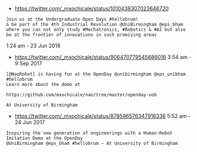 
* https://twitter.com/_mxochicale/status/1010438307023646720

```
Join us at the Undergraduate Open Days #hellobrum! 
& be part of the 4th Industrial Revolution @UniBirmingham @eps_bham 
where you can not only study #Mechatronics, #Robotics & #AI but also 
be at the frontier of innovations in such promising areas

```
1:24 am - 23 Jun 2018




* https://twitter.com/_mxochicale/status/906470779545686016
3:54 am - 9 Sep 2017 
```
[@NaoRobot] is having fun at the OpenDay @unibirmingham @eps_unibham #hellobrum 
Learn more about the demo at 

https://github.com/mxochicale/nao/tree/master/openday-uob

At University of Birmingham
```



* https://twitter.com/_mxochicale/status/878596576347918336
5:52 am - 24 Jun 2017

```
Inspiring the new generation of engineerings with a Human-Robot Imitation Demo at the OpenDay 
@UniBirmingham @eps_bham #hellobrum – At University of Birmingham

```


